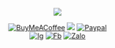 <div align="center">
  
<img src="https://img.shields.io/badge/GitHub-lorem336-black?style=for-the-badge&logo=github"/>

[![BuyMeACoffee](https://raw.githubusercontent.com/pachadotdev/buymeacoffee-badges/main/bmc-yellow.svg)](https://buymeacoffee.com/nobido408x)
<img src="https://img.shields.io/badge/8663663306-Techcombank-red?style=badge"/>
[![Paypal](https://img.shields.io/badge/Paypal-%233780F1.svg?style=badge&logo=Paypal&logoColor=white)](https://www.paypal.me/kietnguyen33)<br>
[![Ig](https://img.shields.io/badge/kiet.gicungbac-%233780F1.svg?style=badge&logo=Instagram&logoColor=white)](https://www.instagram.com/kiet.gicungbac/)
[![Fb](https://img.shields.io/badge/Nguyễn-%233780F1.svg?style=badge&logo=Facebook&logoColor=white)](https://www.facebook.com/Ki3tNgu/)
[![Zalo](https://img.shields.io/badge/Nguyễn_Anh_Kiệt-%233780F1.svg?style=badge&logo=Zalo&logoColor=white)](https://zalo.me/0853035354)
</div>
